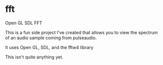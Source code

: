 # fft
Open GL SDL FFT

This is a fun side project I've created that allows you to view the
spectrum of an audio sample coming from pulseaudio.

It uses Open GL, SDL, and the fftw4 library

This isn't quite anything yet.

